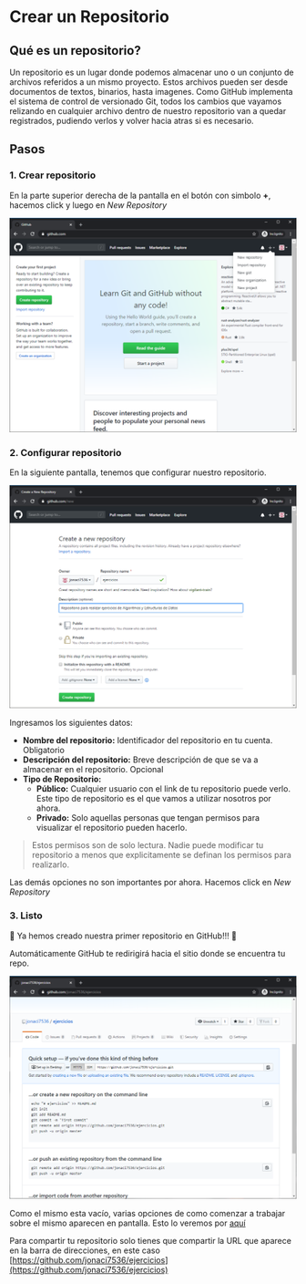 # Crear un Repositorio

## Qué es un repositorio?

Un repositorio es un lugar donde podemos almacenar uno o un conjunto de archivos referidos a un mismo proyecto. Estos archivos pueden ser desde documentos de textos, binarios, hasta imagenes. Como GitHub implementa el sistema de control de versionado Git, todos los cambios que vayamos relizando en cualquier archivo dentro de nuestro repositorio van a quedar registrados, pudiendo verlos y volver hacia atras si es necesario.

## Pasos

### 1. Crear repositorio

En la parte superior derecha de la pantalla en el botón con simbolo **+**, hacemos click y luego en *New Repository*

![New Repo][new-repo]

### 2. Configurar repositorio

En la siguiente pantalla, tenemos que configurar nuestro repositorio.

![Configurar Repositorio][config-repo]

Ingresamos los siguientes datos:

- **Nombre del repositorio:** Identificador del repositorio en tu cuenta. Obligatorio
- **Descripción del repositorio:** Breve descripción de que se va a almacenar en el repositorio. Opcional
- **Tipo de Repositorio:**
  - **Público:** Cualquier usuario con el link de tu repositorio puede verlo. Este tipo de repositorio es el que vamos a utilizar nosotros por ahora.
  - **Privado:** Solo aquellas personas que tengan permisos para visualizar el repositorio pueden hacerlo.

> Estos permisos son de solo lectura. Nadie puede modificar tu repositorio a menos que explicitamente se definan los permisos para realizarlo.

Las demás opciones no son importantes por ahora. Hacemos click en *New Repository*

### 3. Listo

:confetti_ball: Ya hemos creado nuestra primer repositorio en GitHub!!! :tada: 

Automáticamente GitHub te redirigirá hacia el sitio donde se encuentra tu repo. 

![Repositorio finalizado][fin-repo]

Como el mismo esta vacío, varias opciones de como comenzar a trabajar sobre el mismo aparecen en pantalla. Esto lo veremos por [aquí](archivos.md)

Para compartir tu repositorio solo tienes que compartir la URL que aparece en la barra de direcciones, en este caso [https://github.com/jonaci7536/ejercicios](https://github.com/jonaci7536/ejercicios)

[new-repo]: img/repo/new-repo.png "New Repository"
[config-repo]: img/repo/config-repo.png "Configurar Repositorio"
[fin-repo]: img/repo/fin-repo.png "Repositorio Finalizado"


